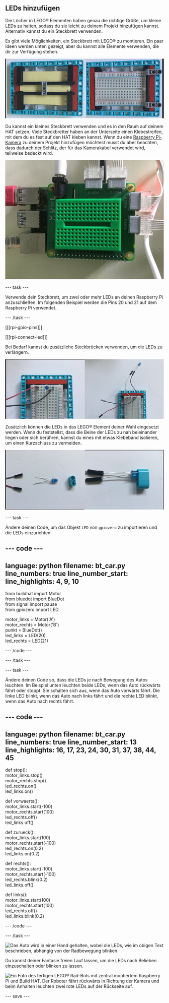 ## LEDs hinzufügen

Die Löcher in LEGO® Elementen haben genau die richtige Größe, um kleine LEDs zu halten, sodass du sie leicht zu deinem Projekt hinzufügen kannst. Alternativ kannst du ein Steckbrett verwenden.

Es gibt viele Möglichkeiten, ein Steckbrett mit LEGO® zu montieren. Ein paar Ideen werden unten gezeigt, aber du kannst alle Elemente verwenden, die dir zur Verfügung stehen.

![Ein Foto eines halbgroßen Steckbretts, das auf einer LEGO®-Platte montiert ist. Es wird von LEGO®-Trägern darunter getragen und dann an den Seiten in einen Rahmen eingeklemmt, um die Oberseite, auf der die Komponenten eingesteckt werden, frei zu halten.](images/big-breadboard.png)

Du kannst ein kleines Steckbrett verwenden und es in den Raum auf deinem HAT setzen. Viele Steckbretter haben an der Unterseite einen Klebestreifen, mit dem du es fest auf den HAT kleben kannst. Wenn du eine [Raspberry Pi-Kamera](https://projects.raspberrypi.org/de-DE/projects/getting-started-with-picamera) zu deinem Projekt hinzufügen möchtest musst du aber beachten, dass dadurch der Schlitz, der für das Kamerakabel verwendet wird, teilweise bedeckt wird.

![Ein Foto eines grünen Mini-Steckbretts, das auf dem Build HAT sitzt. Es passt gut, verdeckt aber den Kameraschlitz, der sich neben der Buchse am HAT befindet.](images/breadboard_on_hat.jpg)

--- task ---

Verwende dein Steckbrett, um zwei oder mehr LEDs an deinen Raspberry Pi anzuschließen. Im folgenden Beispiel werden die Pins 20 und 21 auf dem Raspberry Pi verwendet.

--- /task ---

[[[rpi-gpio-pins]]]

[[[rpi-connect-led]]]

Bei Bedarf kannst du zusätzliche Steckbrücken verwenden, um die LEDs zu verlängern.

![Zwei Fotos von LEDs, die mit einem Steckbrett verbunden sind. Auf der linken Seite ist die LED in das Steckbrett selbst gesteckt; rechts ist es an fliegenden Überbrückungskabeln befestigt.](images/legtolegs2.png)

Zusätzlich können die LEDs in das LEGO® Element deiner Wahl eingesetzt werden. Wenn du feststellst, dass die Beine der LEDs zu nah beieinander liegen oder sich berühren, kannst du eines mit etwas Klebeband isolieren, um einen Kurzschluss zu vermeiden.

![Ein Foto einer LED, die in ein LEGO® Balkenelement eingesetzt ist.](images/ledsinlego.png)

--- task ---

Ändere deinen Code, um das Objekt `LED` von `gpiozero` zu importieren und die LEDs einzurichten.

--- code ---
---
language: python 
filename: bt_car.py 
line_numbers: true 
line_number_start:
line_highlights: 4, 9, 10
---

from buildhat import Motor    
from bluedot import BlueDot    
from signal import pause     
from gpiozero import LED

motor_links = Motor('A')     
motor_rechts = Motor('B')     
punkt = BlueDot()     
led_links = LED(20)     
led_rechts = LED(21)

--- /code ---

--- /task ---


--- task ---

Ändere deinen Code so, dass die LEDs je nach Bewegung des Autos leuchten. Im Beispiel unten leuchten beide LEDs, wenn das Auto rückwärts fährt oder stoppt. Sie schalten sich aus, wenn das Auto vorwärts fährt. Die linke LED blinkt, wenn das Auto nach links fährt und die rechte LED blinkt, wenn das Auto nach rechts fährt.

--- code ---
---
language: python 
filename: bt_car.py 
line_numbers: true 
line_number_start: 13
line_highlights: 16, 17, 23, 24, 30, 31, 37, 38, 44, 45
---

def stop():    
    motor_links.stop()     
    motor_rechts.stop()    
    led_rechts.on()     
    led_links.on()


def vorwaerts():    
    motor_links.start(-100)    
    motor_rechts.start(100)    
    led_rechts.off()    
    led_links.off()


def zurueck():    
    motor_links.start(100)    
    motor_rechts.start(-100)    
    led_rechts.on(0.2)    
    led_links.on(0.2)


def rechts():    
    motor_links.start(-100)    
    motor_rechts.start(-100)    
    led_rechts.blink(0.2)    
    led_links.off()


def links():    
    motor_links.start(100)    
    motor_rechts.start(100)    
    led_rechts.off()     
    led_links.blink(0.2)

--- /code ---

--- /task ---

![Das Auto wird in einer Hand gehalten, wobei die LEDs, wie im obigen Text beschrieben, abhängig von der Radbewegung blinken.](images/led_indicators.gif)

Du kannst deiner Fantasie freien Lauf lassen, um die LEDs nach Belieben einzuschalten oder blinken zu lassen.

![Ein Foto des fertigen LEGO® Rad-Bots mit zentral montiertem Raspberry Pi und Build HAT. Der Roboter fährt rückwärts in Richtung der Kamera und beim Anhalten leuchten zwei rote LEDs auf der Rückseite auf.](images/brake_lights.gif)

--- save ---
